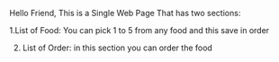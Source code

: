 Hello Friend,
This is a Single Web Page That has two sections:

  1.List of Food:
      You can pick 1 to 5 from any food and this save in order
  
  2. List of Order:
      in this section you can order the food
